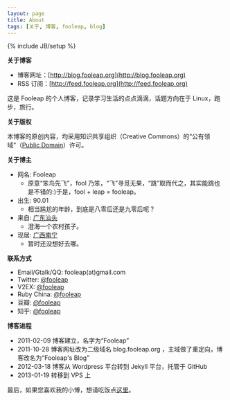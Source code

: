 ```yaml
---
layout: page
title: About
tags: [关于, 博客, fooleap, blog]
---
```

{% include JB/setup %}

**关于博客**

* 博客网址：[http://blog.fooleap.org](http://blog.fooleap.org)
* RSS 订阅：[http://feed.fooleap.org](http://feed.fooleap.org)

这是 Fooleap 的个人博客，记录学习生活的点点滴滴，话题方向在于 Linux，跑步，旅行。

**关于版权**

本博客的原创内容，均采用知识共享组织（Creative Commons）的“公有领域”（[Public Domain](http://creativecommons.org/about/pdm)）许可。

**关于博主**

* 网名: Fooleap
  * 原意“笨鸟先飞”，fool 乃笨，“飞”寻觅无果，“跳”取而代之，其实能跳也是不错的:)于是，fool + leap = fooleap。
* 出生: 90.01
  * 相当尴尬的年龄，到底是八零后还是九零后呢？
* 来自: [广东汕头](http://zh.wikipedia.org/wiki/%E6%B1%95%E5%A4%B4%E5%B8%82)
  * 澄海一个农村孩子。
* 现居: [广西南宁](http://zh.wikipedia.org/wiki/%E5%8D%97%E5%AE%81%E5%B8%82)
  * 暂时还没想好去哪。

**联系方式**

* Email/Gtalk/QQ: fooleap(at)gmail.com
* Twitter: [@fooleap](http://twitter.com/fooleap)
* V2EX: [@fooleap](http://www.v2ex.com/member/fooleap)
* Ruby China: [@fooleap](http://ruby-china.org/fooleap)
* 豆瓣: [@fooleap](http://douban.com/people/fooleap)
* 知乎: [@fooleap](http://zhihu.com/people/fooleap)

**博客进程**

* 2011-02-09 博客建立，名字为“Fooleap”
* 2011-10-28 博客网址改为二级域名 blog.fooleap.org ，主域做了重定向，博客改名为“Fooleap&#039;s Blog”
* 2012-03-18 博客从 Wordpress 平台转到 Jekyll 平台，托管于 GitHub
* 2013-01-19 转移到 VPS 上

最后，如果您喜欢我的小博，想请吃饭点[这里](https://me.alipay.com/fooleap)。
